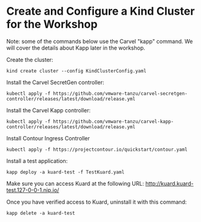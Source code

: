 # Create and Configure a Kind Cluster for the Workshop

Note: some of the commands below use the Carvel "kapp" command. We will cover the details about Kapp later in the workshop.

Create the cluster:
```shell
kind create cluster --config KindClusterConfig.yaml
```

Install the Carvel SecretGen controller:
```shell
kubectl apply -f https://github.com/vmware-tanzu/carvel-secretgen-controller/releases/latest/download/release.yml
```

Install the Carvel Kapp controller:
```shell
kubectl apply -f https://github.com/vmware-tanzu/carvel-kapp-controller/releases/latest/download/release.yml
```

Install Contour Ingress Controller
```shell
kubectl apply -f https://projectcontour.io/quickstart/contour.yaml
```

Install a test application:
```shell
kapp deploy -a kuard-test -f TestKuard.yaml
```

Make sure you can access Kuard at the following URL: http://kuard.kuard-test.127-0-0-1.nip.io/

Once you have verified access to Kuard, uninstall it with this command:

```shell
kapp delete -a kuard-test
```

